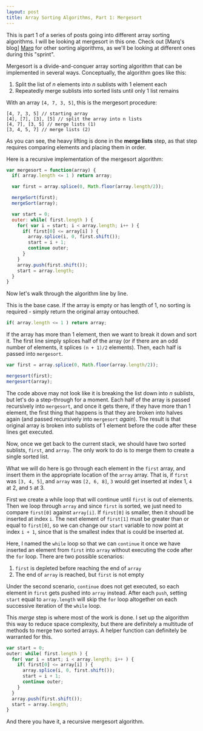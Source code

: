 ```yaml
---
layout: post
title: Array Sorting Algorithms, Part 1: Mergesort
---
```

<!-- links -->

[Marq]: http://marqshort.github.io/

<!-- post -->

This is part 1 of a series of posts going into different array sorting algorithms. I will be looking at mergesort in this one. Check out [Marq's blog] [Marq] for other sorting algorithms, as we'll be looking at different ones during this "sprint".

Mergesort is a divide-and-conquer array sorting algorithm that can be implemented in several ways. Conceptually, the algorithm goes like this:

1. Split the list of _n_ elements into _n_ sublists with 1 element each
2. Repeatedly merge sublists into sorted lists until only 1 list remains

<!--excerpt-->

With an array `[4, 7, 3, 5]`, this is the mergesort procedure:

```
[4, 7, 3, 5] // starting array
[4], [7], [3], [5] // split the array into n lists
[4, 7], [3, 5] // merge lists (1)
[3, 4, 5, 7] // merge lists (2)
```

As you can see, the heavy lifting is done in the **merge lists** step, as that step requires comparing elements and placing them in order.

Here is a recursive implementation of the mergesort algorithm:

```javascript
var mergesort = function(array) {
  if( array.length <= 1 ) return array;

  var first = array.splice(0, Math.floor(array.length/2));

  mergeSort(first);
  mergeSort(array);

  var start = 0;
  outer: while( first.length ) {
    for( var i = start; i < array.length; i++ ) {
      if( first[0] <= array[i] ) {
        array.splice(i, 0, first.shift());
        start = i + 1;
        continue outer;
      }
    }
    array.push(first.shift());
    start = array.length;
  }
}
```

Now let's walk through the algorithm line by line.

This is the base case. If the array is empty or has length of 1, no sorting is required - simply return the original array ontouched.

```javascript
if( array.length <= 1 ) return array;
```

If the array has more than 1 element, then we want to break it down and sort it. The first line simply splices half of the array (or if there are an odd number of elements, it splices `(n + 1)/2` elements). Then, each half is passed into `mergesort`.

```javascript
var first = array.splice(0, Math.floor(array.length/2));

mergesort(first);
mergesort(array);
```

The code above may not look like it is breaking the list down into _n_ sublists, but let's do a step-through for a moment. Each half of the array is passed recursively into `mergesort`, and once it gets there, if they have more than 1 element, the first thing that happens is that they are broken into halves again (and passed recursively into `mergesort` _again_). The result is that original array is broken into sublists of 1 element before the code after these lines get executed.

Now, once we get back to the current stack, we should have two sorted sublists, `first`, and `array`. The only work to do is to merge them to create a single sorted list.

What we will do here is go through each element in the `first` array, and insert them in the appropriate location of the `array` array. That is, if `first` was `[3, 4, 5]`, and `array` was `[2, 6, 8]`, `3` would get inserted at index 1, `4` at 2, and `5` at 3.

First we create a while loop that will continue until `first` is out of elements. Then we loop through `array` and since `first` is sorted, we just need to compare `first[0]` against `array[i]`. If `first[0]` is smaller, then it shoudl be inserted at index `i`. The next element of `first[1]` must be greater than or equal to `first[0]`, so we can change our `start` variable to now point at index `i + 1`, since that is the smallest index that is could be inserted at.

Here, I named the `while` loop so that we can `continue` it once we have inserted an element from `first` into `array` without executing the code after the `for` loop. There are two possible scenarios:

1. `first` is depleted before reaching the end of `array`
2. The end of `array` is reached, but `first` is not empty

Under the second scenario, `continue` does not get executed, so each element in `first` gets pushed into `array` instead. After each `push`, setting `start` equal to `array.length` will skip the `for` loop altogether on each successive iteration of the `while` loop.

This _merge_ step is where most of the work is done. I set up the algorithm this way to reduce space complexity, but there are definitely a multitude of methods to merge two sorted arrays. A helper function can definitely be warranted for this.

```javascript
var start = 0;
outer: while( first.length ) {
  for( var i = start; i < array.length; i++ ) {
    if( first[0] <= array[i] ) {
      array.splice(i, 0, first.shift());
      start = i + 1;
      continue outer;
    }
  }
  array.push(first.shift());
  start = array.length;
}
```

And there you have it, a recursive mergesort algorithm.
